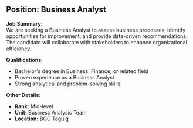 ## **Position: Business Analyst**

**Job Summary:**  
We are seeking a Business Analyst to assess business processes, identify opportunities for improvement, and provide data-driven recommendations. The candidate will collaborate with stakeholders to enhance organizational efficiency.

**Qualifications:**  
- Bachelor's degree in Business, Finance, or related field
- Proven experience as a Business Analyst
- Strong analytical and problem-solving skills

**Other Details:**
- **Rank:** Mid-level
- **Unit:** Business Analysis Team
- **Location:** BGC Taguig
